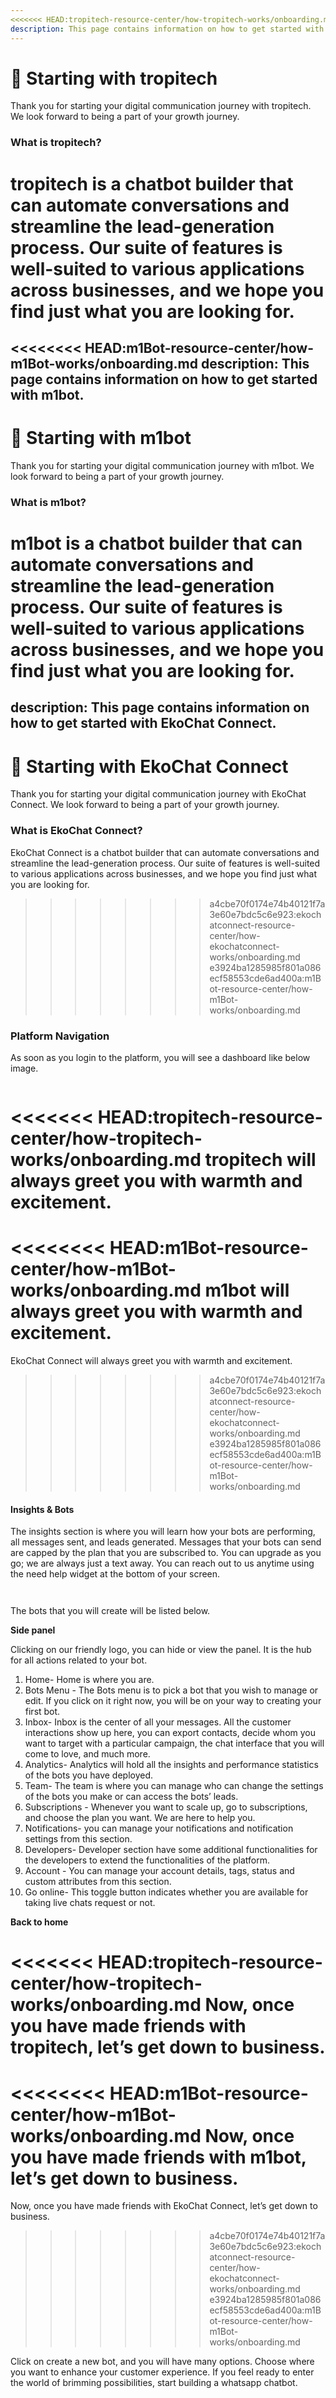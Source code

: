 ```yaml
---
<<<<<<< HEAD:tropitech-resource-center/how-tropitech-works/onboarding.md
description: This page contains information on how to get started with tropitech.
---
```


# 📖 Starting with tropitech

Thank you for starting your digital communication journey with tropitech. We look forward to being a part of your growth journey.

### **What is tropitech?**

tropitech is a chatbot builder that can automate conversations and streamline the lead-generation process. Our suite of features is well-suited to various applications across businesses, and we hope you find just what you are looking for.
=======
<<<<<<<< HEAD:m1Bot-resource-center/how-m1Bot-works/onboarding.md
description: This page contains information on how to get started with m1bot.
---

# 📖 Starting with m1bot

Thank you for starting your digital communication journey with m1bot. We look forward to being a part of your growth journey.

### **What is m1bot?**

m1bot is a chatbot builder that can automate conversations and streamline the lead-generation process. Our suite of features is well-suited to various applications across businesses, and we hope you find just what you are looking for.
========
description: This page contains information on how to get started with EkoChat Connect.
---

# 📖 Starting with EkoChat Connect

Thank you for starting your digital communication journey with EkoChat Connect. We look forward to being a part of your growth journey.

### **What is EkoChat Connect?**

EkoChat Connect is a chatbot builder that can automate conversations and streamline the lead-generation process. Our suite of features is well-suited to various applications across businesses, and we hope you find just what you are looking for.
>>>>>>>> a4cbe70f0174e74b40121f7a3e60e7bdc5c6e923:ekochatconnect-resource-center/how-ekochatconnect-works/onboarding.md
>>>>>>> e3924ba1285985f801a086ecf58553cde6ad400a:m1Bot-resource-center/how-m1Bot-works/onboarding.md

### Platform Navigation

As soon as you login to the platform, you will see a dashboard like below image.

<figure><img src="../../.gitbook/assets/1 – 1.png" alt=""><figcaption></figcaption></figure>

<<<<<<< HEAD:tropitech-resource-center/how-tropitech-works/onboarding.md
tropitech will always greet you with warmth and excitement.
=======
<<<<<<<< HEAD:m1Bot-resource-center/how-m1Bot-works/onboarding.md
m1bot will always greet you with warmth and excitement.
========
EkoChat Connect will always greet you with warmth and excitement.
>>>>>>>> a4cbe70f0174e74b40121f7a3e60e7bdc5c6e923:ekochatconnect-resource-center/how-ekochatconnect-works/onboarding.md
>>>>>>> e3924ba1285985f801a086ecf58553cde6ad400a:m1Bot-resource-center/how-m1Bot-works/onboarding.md

#### Insights & Bots

The insights section is where you will learn how your bots are performing, all messages sent, and leads generated. Messages that your bots can send are capped by the plan that you are subscribed to. You can upgrade as you go; we are always just a text away. You can reach out to us anytime using the need help widget at the bottom of your screen.

<figure><img src="../../.gitbook/assets/1 – 2.png" alt=""><figcaption></figcaption></figure>

<figure><img src="../../.gitbook/assets/1 – 3.png" alt=""><figcaption></figcaption></figure>

The bots that you will create will be listed below.

**Side panel**

Clicking on our friendly logo, you can hide or view the panel. It is the hub for all actions related to your bot.

1. Home- Home is where you are.
2. Bots Menu - The Bots menu is to pick a bot that you wish to manage or edit. If you click on it right now, you will be on your way to creating your first bot.
3. Inbox- Inbox is the center of all your messages. All the customer interactions show up here, you can export contacts, decide whom you want to target with a particular campaign, the chat interface that you will come to love, and much more.
4. Analytics- Analytics will hold all the insights and performance statistics of the bots you have deployed.
5. Team- The team is where you can manage who can change the settings of the bots you make or can access the bots’ leads.
6. Subscriptions - Whenever you want to scale up, go to subscriptions, and choose the plan you want. We are here to help you.
7. Notifications- you can manage your notifications and notification settings from this section.
8. Developers- Developer section have some additional functionalities for the developers to extend the functionalities of the platform.
9. Account - You can manage your account details, tags, status and custom attributes from this section.
10. Go online- This toggle button indicates whether you are available for taking live chats request or not.

**Back to home**

<<<<<<< HEAD:tropitech-resource-center/how-tropitech-works/onboarding.md
Now, once you have made friends with tropitech, let’s get down to business.
=======
<<<<<<<< HEAD:m1Bot-resource-center/how-m1Bot-works/onboarding.md
Now, once you have made friends with m1bot, let’s get down to business.
========
Now, once you have made friends with EkoChat Connect, let’s get down to business.
>>>>>>>> a4cbe70f0174e74b40121f7a3e60e7bdc5c6e923:ekochatconnect-resource-center/how-ekochatconnect-works/onboarding.md
>>>>>>> e3924ba1285985f801a086ecf58553cde6ad400a:m1Bot-resource-center/how-m1Bot-works/onboarding.md

Click on create a new bot, and you will have many options. Choose where you want to enhance your customer experience. If you feel ready to enter the world of brimming possibilities, start building a whatsapp chatbot.
